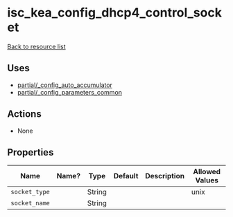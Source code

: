# isc_kea_config_dhcp4_control_socket

[Back to resource list](../README.md#resources)

## Uses

- [partial/_config_auto_accumulator](partial/isc_kea__config_auto_accumulator.md)
- [partial/_config_parameters_common](partial/isc_kea__config_parameters_common.md)

## Actions

- None

## Properties

| Name          | Name? | Type   | Default | Description | Allowed Values |
| ------------- | ----- | ------ | ------- | ----------- | -------------- |
| `socket_type` |       | String |         |             | unix           |
| `socket_name` |       | String |         |             |                |

